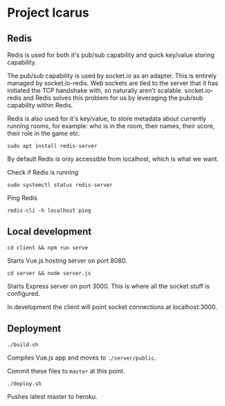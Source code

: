 # Project Icarus

## Redis

Redis is used for both it's pub/sub capability and quick key/value storing capability.

The pub/sub capability is used by socket.io as an adapter. This is entirely managed by socket.io-redis. Web sockets are tied to the server that it has initiated the TCP handshake with, so naturally aren't scalable. socket.io-redis and Redis solves this problem for us by leveraging the pub/sub capability within Redis.

Redis is also used for it's key/value, to store metadata about currently running rooms, for example: who is in the room, their names, their score, their role in the game etc.

```shell
sudo apt install redis-server
```

By default Redis is only accessible from localhost, which is what we want.

Check if Redis is running

```shell
sudo systemctl status redis-server
```

Ping Redis

```shell
redis-cli -h localhost ping
```

## Local development

```shell
cd client && npm run serve
```

Starts Vue.js hosting server on port 8080.

```shell
cd server && node server.js
```

Starts Express server on port 3000. This is where all the socket stuff is configured.

In development the client will point socket connections at localhost:3000.

## Deployment

```shell
./build.sh
```

Compiles Vue.js app and moves to `./server/public`.

Commit these files to `master` at this point.

```shell
./deploy.sh
```

Pushes latest master to heroku.

